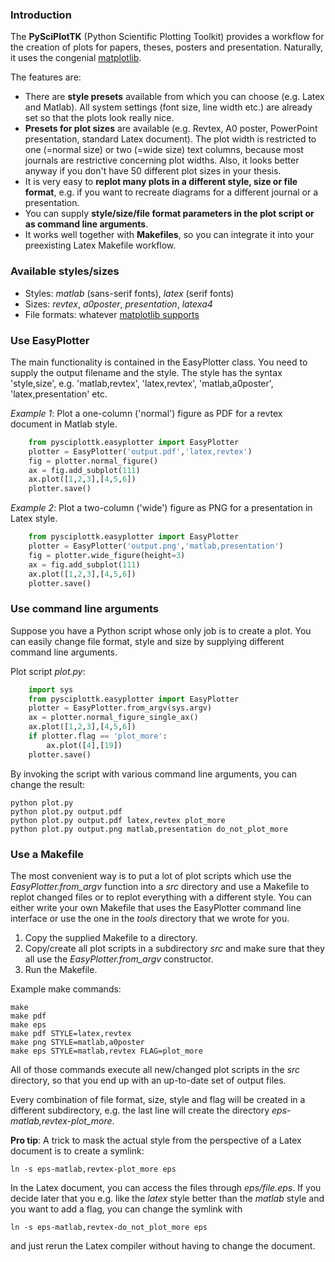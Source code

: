 ### Introduction

The **PySciPlotTK** (Python Scientific Plotting Toolkit) provides a workflow
for the creation of plots for papers, theses, posters and presentation.
Naturally, it uses the congenial [matplotlib](http://www.matplotlib.org).

The features are:

- There are **style presets** available from which you can choose 
  (e.g. Latex and Matlab). All system settings (font size, line width etc.)
  are already set so that the plots look really nice.
- **Presets for plot sizes** are available (e.g. Revtex, A0 poster, PowerPoint
  presentation, standard Latex document). The plot width is restricted
  to one (=normal size) or two (=wide size) text columns, because most 
  journals are restrictive concerning plot widths. Also, it looks better
  anyway if you don't have 50 different plot sizes in your thesis.
- It is very easy to **replot many plots in a different style, size or file format**,
  e.g. if you want to recreate diagrams for a different journal or a presentation.
- You can supply **style/size/file format parameters in the plot script or as command line
  arguments**.
- It works well together with **Makefiles**, so you can integrate it into your preexisting
  Latex Makefile workflow.


### Available styles/sizes

- Styles: *matlab* (sans-serif fonts), *latex* (serif fonts)
- Sizes: *revtex*, *a0poster*, *presentation*, *latexa4*
- File formats: whatever [matplotlib supports](http://stackoverflow.com/questions/7608066/in-matplotlib-is-there-a-way-to-know-the-list-of-available-output-format)

### Use EasyPlotter

The main functionality is contained in the EasyPlotter class. You need to supply
the output filename and the style. The style has the syntax 'style,size', e.g.
'matlab,revtex', 'latex,revtex', 'matlab,a0poster', 'latex,presentation' etc.

*Example 1*: Plot a one-column ('normal') figure as PDF for a revtex document in Matlab style.

```python
    from pysciplottk.easyplotter import EasyPlotter
    plotter = EasyPlotter('output.pdf','latex,revtex')
    fig = plotter.normal_figure()
    ax = fig.add_subplot(111)
    ax.plot([1,2,3],[4,5,6])
    plotter.save()
```

*Example 2*: Plot a two-column ('wide') figure as PNG for a presentation in Latex style.

```python
    from pysciplottk.easyplotter import EasyPlotter
    plotter = EasyPlotter('output.png','matlab,presentation')
    fig = plotter.wide_figure(height=3)
    ax = fig.add_subplot(111)
    ax.plot([1,2,3],[4,5,6])
    plotter.save()
```

### Use command line arguments

Suppose you have a Python script whose only job is to create a plot.
You can easily change file format, style and size by supplying different command
line arguments.

Plot script *plot.py*:

```python
    import sys
    from pysciplottk.easyplotter import EasyPlotter
    plotter = EasyPlotter.from_argv(sys.argv)
    ax = plotter.normal_figure_single_ax()
    ax.plot([1,2,3],[4,5,6])
    if plotter.flag == 'plot_more':
        ax.plot([4],[19])
    plotter.save()
```

By invoking the script with various command line arguments, you can change
the result:

    python plot.py
    python plot.py output.pdf
    python plot.py output.pdf latex,revtex plot_more
    python plot.py output.png matlab,presentation do_not_plot_more

### Use a Makefile

The most convenient way is to put a lot of plot scripts which use the
*EasyPlotter.from_argv* function into a *src* directory
and use a Makefile to replot changed files or to replot everything with a
different style. You can either write your own Makefile that uses the EasyPlotter
command line interface or use the one in the *tools* directory that we wrote for you.

1. Copy the supplied Makefile to a directory.
2. Copy/create all plot scripts in a subdirectory *src* and make sure that they all
   use the *EasyPlotter.from_argv* constructor.
3. Run the Makefile.

Example make commands:

    make
    make pdf
    make eps
    make pdf STYLE=latex,revtex
    make png STYLE=matlab,a0poster
    make eps STYLE=matlab,revtex FLAG=plot_more

All of those commands execute all new/changed plot scripts in the *src* directory,
so that you end up with an up-to-date set of output files.

Every combination of file format, size, style and flag will be created in a different
subdirectory, e.g. the last line will create the directory *eps-matlab,revtex-plot_more*.

**Pro tip**: A trick to mask the actual style from the perspective of a Latex document is to create a
symlink:

    ln -s eps-matlab,revtex-plot_more eps
    
In the Latex document, you can access the files through *eps/file.eps*. If you decide later
that you e.g. like the *latex* style better than the *matlab* style and you want to add a flag,
you can change the symlink with 

    ln -s eps-matlab,revtex-do_not_plot_more eps
    
and just rerun the Latex compiler without having to change the document.
